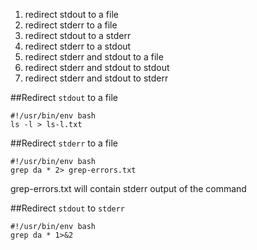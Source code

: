 1. redirect stdout to a file
2. redirect stderr to a file
3. redirect stdout to a stderr
4. redirect stderr to a stdout
5. redirect stderr and stdout to a file
6. redirect stderr and stdout to stdout
7. redirect stderr and stdout to stderr


##Redirect `stdout` to a file

```
#!/usr/bin/env bash
ls -l > ls-l.txt
```


##Redirect `stderr` to a file

```
#!/usr/bin/env bash
grep da * 2> grep-errors.txt
```
grep-errors.txt will contain stderr output of the command


##Redirect `stdout` to `stderr`
```
#!/usr/bin/env bash
grep da * 1>&2
```
